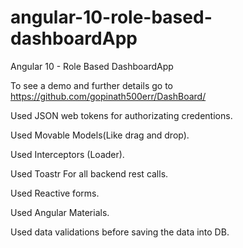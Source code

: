 # angular-10-role-based-dashboardApp

Angular 10 - Role Based DashboardApp

To see a demo and further details go to https://github.com/gopinath500err/DashBoard/


Used JSON web tokens for authorizating credentions.

Used Movable Models(Like drag and drop).

Used Interceptors (Loader).

Used Toastr For all backend rest calls.

Used Reactive forms.

Used Angular Materials.

Used data validations before saving the data into DB.

